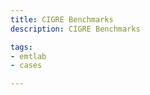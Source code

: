 ```yaml
---
title: CIGRE Benchmarks
description: CIGRE Benchmarks

tags:
- emtlab
- cases

---
```


<!-- import DocCardList from '@theme/DocCardList';

<DocCardList /> -->